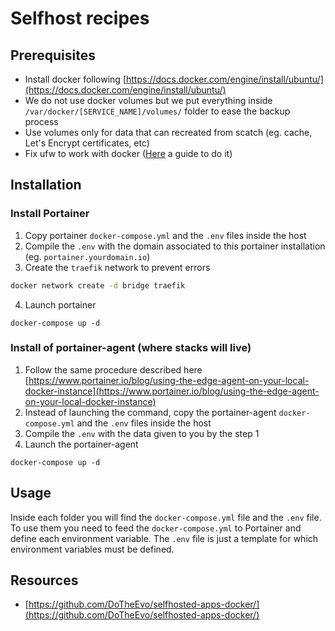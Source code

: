 # Selfhost recipes

## Prerequisites
- Install docker following [https://docs.docker.com/engine/install/ubuntu/](https://docs.docker.com/engine/install/ubuntu/)
- We do not use docker volumes but we put everything inside `/var/docker/[SERVICE_NAME]/volumes/` folder to ease the backup process
- Use volumes only for data that can recreated from scatch (eg. cache, Let's Encrypt certificates, etc)
- Fix ufw to work with docker ([Here](https://github.com/chaifeng/ufw-docker) a guide to do it)

## Installation
### Install Portainer
1. Copy portainer `docker-compose.yml` and the `.env` files inside the host
2. Compile the `.env` with the domain associated to this portainer installation (eg. `portainer.yourdomain.io`)
3. Create the `traefik` network to prevent errors

```bash
docker network create -d bridge traefik
```
4. Launch portainer

```
docker-compose up -d
```

### Install of portainer-agent (where stacks will live)
1. Follow the same procedure described here [https://www.portainer.io/blog/using-the-edge-agent-on-your-local-docker-instance](https://www.portainer.io/blog/using-the-edge-agent-on-your-local-docker-instance)
2. Instead of launching the command, copy the portainer-agent `docker-compose.yml` and the `.env` files inside the host
3. Compile the `.env` with the data given to you by the step 1
4. Launch the portainer-agent

```
docker-compose up -d
```

## Usage
Inside each folder you will find the `docker-compose.yml` file and the `.env` file. To use them you need to feed the `docker-compose.yml` to Portainer and define each environment variable. The `.env` file is just a template for which environment variables must be defined.


## Resources
- [https://github.com/DoTheEvo/selfhosted-apps-docker/](https://github.com/DoTheEvo/selfhosted-apps-docker/)